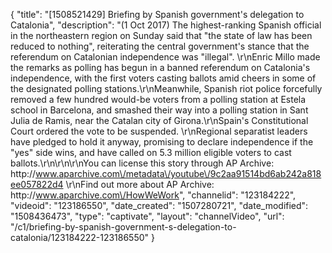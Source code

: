 {
    "title": "[1508521429] Briefing by Spanish government's delegation to Catalonia",
    "description": "(1 Oct 2017) The highest-ranking Spanish official in the northeastern region on Sunday said that \"the state of law has been reduced to nothing\", reiterating the central government's stance that the referendum on Catalonian independence was \"illegal\". \r\nEnric Millo made the remarks as polling has begun in a banned referendum on Catalonia's independence, with the first voters casting ballots amid cheers in some of the designated polling stations.\r\nMeanwhile, Spanish riot police forcefully removed a few hundred would-be voters from a polling station at Estela school in Barcelona, and smashed their way into a polling station in Sant Julia de Ramis, near the Catalan city of Girona.\r\nSpain's Constitutional Court ordered the vote to be suspended. \r\nRegional separatist leaders have pledged to hold it anyway, promising to declare independence if the \"yes\" side wins, and have called on 5.3 million eligible voters to cast ballots.\r\n\r\n\r\nYou can license this story through AP Archive: http:\/\/www.aparchive.com\/metadata\/youtube\/9c2aa91514bd6ab242a818ee057822d4 \r\nFind out more about AP Archive: http:\/\/www.aparchive.com\/HowWeWork",
    "channelid": "123184222",
    "videoid": "123186550",
    "date_created": "1507280721",
    "date_modified": "1508436473",
    "type": "captivate",
    "layout": "channelVideo",
    "url": "\/c1\/briefing-by-spanish-government-s-delegation-to-catalonia\/123184222-123186550"
}